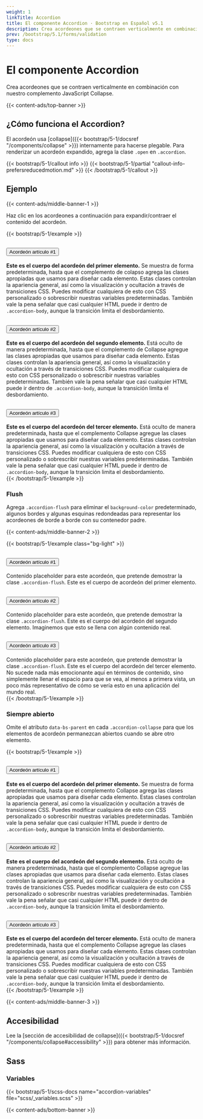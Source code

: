 ```yaml
---
weight: 1
linkTitle: Accordion
title: El componente Accordion · Bootstrap en Español v5.1
description: Crea acordeones que se contraen verticalmente en combinación con nuestro complemento JavaScript Collapse.
prev: /bootstrap/5.1/forms/validation
type: docs
---
```


# El componente Accordion

Crea acordeones que se contraen verticalmente en combinación con nuestro complemento JavaScript Collapse.

{{< content-ads/top-banner >}}

## ¿Cómo funciona el Accordion?

El acordeón usa [collapse]({{< bootstrap/5-1/docsref "/components/collapse" >}}) internamente para hacerse plegable. Para renderizar un acordeón expandido, agrega la clase `.open` en `.accordion`.

{{< bootstrap/5-1/callout info >}}
{{< bootstrap/5-1/partial "callout-info-prefersreducedmotion.md" >}}
{{< /bootstrap/5-1/callout >}}

## Ejemplo

{{< content-ads/middle-banner-1 >}}

Haz clic en los acordeones a continuación para expandir/contraer el contenido del acordeón.

{{< bootstrap/5-1/example >}}
<div class="accordion" id="accordionExample">
  <div class="accordion-item">
    <h2 class="accordion-header" id="headingOne">
      <button class="accordion-button" type="button" data-bs-toggle="collapse" data-bs-target="#collapseOne" aria-expanded="true" aria-controls="collapseOne">
        Acordeón artículo #1
      </button>
    </h2>
    <div id="collapseOne" class="accordion-collapse collapse show" aria-labelledby="headingOne" data-bs-parent="#accordionExample">
      <div class="accordion-body">
        <strong>Este es el cuerpo del acordeón del primer elemento.</strong> Se muestra de forma predeterminada, hasta que el complemento de colapso agrega las clases apropiadas que usamos para diseñar cada elemento. Estas clases controlan la apariencia general, así como la visualización y ocultación a través de transiciones CSS. Puedes modificar cualquiera de esto con CSS personalizado o sobrescribir nuestras variables predeterminadas. También vale la pena señalar que casi cualquier HTML puede ir dentro de <code>.accordion-body</code>, aunque la transición limita el desbordamiento.
      </div>
    </div>
  </div>
  <div class="accordion-item">
    <h2 class="accordion-header" id="headingTwo">
      <button class="accordion-button collapsed" type="button" data-bs-toggle="collapse" data-bs-target="#collapseTwo" aria-expanded="false" aria-controls="collapseTwo">
        Acordeón artículo #2
      </button>
    </h2>
    <div id="collapseTwo" class="accordion-collapse collapse" aria-labelledby="headingTwo" data-bs-parent="#accordionExample">
      <div class="accordion-body">
        <strong>Este es el cuerpo del acordeón del segundo elemento.</strong> Está oculto de manera predeterminada, hasta que el complemento de Collapse agregue las clases apropiadas que usamos para diseñar cada elemento. Estas clases controlan la apariencia general, así como la visualización y ocultación a través de transiciones CSS. Puedes modificar cualquiera de esto con CSS personalizado o sobrescribir nuestras variables predeterminadas. También vale la pena señalar que casi cualquier HTML puede ir dentro de <code>.accordion-body</code>, aunque la transición limita el desbordamiento.
      </div>
    </div>
  </div>
  <div class="accordion-item">
    <h2 class="accordion-header" id="headingThree">
      <button class="accordion-button collapsed" type="button" data-bs-toggle="collapse" data-bs-target="#collapseThree" aria-expanded="false" aria-controls="collapseThree">
        Acordeón artículo #3
      </button>
    </h2>
    <div id="collapseThree" class="accordion-collapse collapse" aria-labelledby="headingThree" data-bs-parent="#accordionExample">
      <div class="accordion-body">
        <strong>Este es el cuerpo del acordeón del tercer elemento.</strong> Está oculto de manera predeterminada, hasta que el complemento Collapse agregue las clases apropiadas que usamos para diseñar cada elemento. Estas clases controlan la apariencia general, así como la visualización y ocultación a través de transiciones CSS. Puedes modificar cualquiera de esto con CSS personalizado o sobrescribir nuestras variables predeterminadas. También vale la pena señalar que casi cualquier HTML puede ir dentro de <code>.accordion-body</code>, aunque la transición limita el desbordamiento.
      </div>
    </div>
  </div>
</div>
{{< /bootstrap/5-1/example >}}

### Flush

Agrega `.accordion-flush` para eliminar el `background-color` predeterminado, algunos bordes y algunas esquinas redondeadas para representar los acordeones de borde a borde con su contenedor padre.

{{< content-ads/middle-banner-2 >}}

{{< bootstrap/5-1/example class="bg-light" >}}
<div class="accordion accordion-flush" id="accordionFlushExample">
  <div class="accordion-item">
    <h2 class="accordion-header" id="flush-headingOne">
      <button class="accordion-button collapsed" type="button" data-bs-toggle="collapse" data-bs-target="#flush-collapseOne" aria-expanded="false" aria-controls="flush-collapseOne">
        Acordeón artículo #1
      </button>
    </h2>
    <div id="flush-collapseOne" class="accordion-collapse collapse" aria-labelledby="flush-headingOne" data-bs-parent="#accordionFlushExample">
      <div class="accordion-body">Contenido placeholder para este acordeón, que pretende demostrar la clase <code>.accordion-flush</code>. Este es el cuerpo de acordeón del primer elemento.</div>
    </div>
  </div>
  <div class="accordion-item">
    <h2 class="accordion-header" id="flush-headingTwo">
      <button class="accordion-button collapsed" type="button" data-bs-toggle="collapse" data-bs-target="#flush-collapseTwo" aria-expanded="false" aria-controls="flush-collapseTwo">
        Acordeón artículo #2
      </button>
    </h2>
    <div id="flush-collapseTwo" class="accordion-collapse collapse" aria-labelledby="flush-headingTwo" data-bs-parent="#accordionFlushExample">
      <div class="accordion-body">Contenido placeholder para este acordeón, que pretende demostrar la clase <code>.accordion-flush</code>. Este es el cuerpo del acordeón del segundo elemento. Imaginemos que esto se llena con algún contenido real.</div>
    </div>
  </div>
  <div class="accordion-item">
    <h2 class="accordion-header" id="flush-headingThree">
      <button class="accordion-button collapsed" type="button" data-bs-toggle="collapse" data-bs-target="#flush-collapseThree" aria-expanded="false" aria-controls="flush-collapseThree">
        Acordeón artículo #3
      </button>
    </h2>
    <div id="flush-collapseThree" class="accordion-collapse collapse" aria-labelledby="flush-headingThree" data-bs-parent="#accordionFlushExample">
      <div class="accordion-body">Contenido placeholder para este acordeón, que pretende demostrar la clase <code>.accordion-flush</code>. Este es el cuerpo del acordeón del tercer elemento. No sucede nada más emocionante aquí en términos de contenido, sino simplemente llenar el espacio para que se vea, al menos a primera vista, un poco más representativo de cómo se vería esto en una aplicación del mundo real.</div>
    </div>
  </div>
</div>
{{< /bootstrap/5-1/example >}}

### Siempre abierto

Omite el atributo `data-bs-parent` en cada `.accordion-collapse` para que los elementos de acordeón permanezcan abiertos cuando se abre otro elemento.

{{< bootstrap/5-1/example >}}
<div class="accordion" id="accordionPanelsStayOpenExample">
  <div class="accordion-item">
    <h2 class="accordion-header" id="panelsStayOpen-headingOne">
      <button class="accordion-button" type="button" data-bs-toggle="collapse" data-bs-target="#panelsStayOpen-collapseOne" aria-expanded="true" aria-controls="panelsStayOpen-collapseOne">
        Acordeón artículo #1
      </button>
    </h2>
    <div id="panelsStayOpen-collapseOne" class="accordion-collapse collapse show" aria-labelledby="panelsStayOpen-headingOne">
      <div class="accordion-body">
        <strong>Este es el cuerpo del acordeón del primer elemento.</strong> Se muestra de forma predeterminada, hasta que el complemento Collapse agrega las clases apropiadas que usamos para diseñar cada elemento. Estas clases controlan la apariencia general, así como la visualización y ocultación a través de transiciones CSS. Puedes modificar cualquiera de esto con CSS personalizado o sobrescribir nuestras variables predeterminadas. También vale la pena señalar que casi cualquier HTML puede ir dentro de <code>.accordion-body</code>, aunque la transición limita el desbordamiento.
      </div>
    </div>
  </div>
  <div class="accordion-item">
    <h2 class="accordion-header" id="panelsStayOpen-headingTwo">
      <button class="accordion-button collapsed" type="button" data-bs-toggle="collapse" data-bs-target="#panelsStayOpen-collapseTwo" aria-expanded="false" aria-controls="panelsStayOpen-collapseTwo">
        Acordeón artículo #2
      </button>
    </h2>
    <div id="panelsStayOpen-collapseTwo" class="accordion-collapse collapse" aria-labelledby="panelsStayOpen-headingTwo">
      <div class="accordion-body">
        <strong>Este es el cuerpo del acordeón del segundo elemento.</strong> Está oculto de manera predeterminada, hasta que el complemento Collapse agregue las clases apropiadas que usamos para diseñar cada elemento. Estas clases controlan la apariencia general, así como la visualización y ocultación a través de transiciones CSS. Puedes modificar cualquiera de esto con CSS personalizado o sobrescribr nuestras variables predeterminadas. También vale la pena señalar que casi cualquier HTML puede ir dentro de <code>.accordion-body</code>, aunque la transición limita el desbordamiento.
      </div>
    </div>
  </div>
  <div class="accordion-item">
    <h2 class="accordion-header" id="panelsStayOpen-headingThree">
      <button class="accordion-button collapsed" type="button" data-bs-toggle="collapse" data-bs-target="#panelsStayOpen-collapseThree" aria-expanded="false" aria-controls="panelsStayOpen-collapseThree">
        Acordeón artículo #3
      </button>
    </h2>
    <div id="panelsStayOpen-collapseThree" class="accordion-collapse collapse" aria-labelledby="panelsStayOpen-headingThree">
      <div class="accordion-body">
        <strong>Este es el cuerpo del acordeón del tercer elemento.</strong> Está oculto de manera predeterminada, hasta que el complemento Collapse agregue las clases apropiadas que usamos para diseñar cada elemento. Estas clases controlan la apariencia general, así como la visualización y ocultación a través de transiciones CSS. Puedes modificar cualquiera de esto con CSS personalizado o sobrescribir nuestras variables predeterminadas. También vale la pena señalar que casi cualquier HTML puede ir dentro de <code>.accordion-body</code>, aunque la transición limita el desbordamiento.
      </div>
    </div>
  </div>
</div>
{{< /bootstrap/5-1/example >}}

{{< content-ads/middle-banner-3 >}}

## Accesibilidad

Lee la [sección de accesibilidad de collapse]({{< bootstrap/5-1/docsref "/components/collapse#accessibility" >}}) para obtener más información.

## Sass

### Variables

{{< bootstrap/5-1/scss-docs name="accordion-variables" file="scss/_variables.scss" >}}

{{< content-ads/bottom-banner >}}
